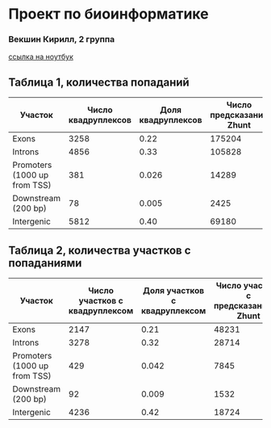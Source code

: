 # Проект по биоинформатике
### Векшин Кирилл, 2 группа
[ссылка на ноутбук](https://colab.research.google.com/drive/1uU7YXPChXkH3S0cnkuttwEb8Gvo2YP7s?usp=sharing)
## Таблица 1, количества попаданий

| Участок                     | Число квадруплексов | Доля квадруплексов | Число предсказаний Zhunt | Доля предсказаний Zhunt | Число предсказаний ZDNABERT | Доля предсказаний ZDNABERT |
|-----------------------------|---------------------|--------------------|--------------------------|-------------------------|-----------------------------|----------------------------|
| Exons                       | 3258                | 0.22               | 175204                   | 0.49                    | 42358                       | 0.56                       |
| Introns                     | 4856                | 0.33               | 105828                   | 0.29                    | 28741                       | 0.38                       |
| Promoters (1000 up from TSS) | 381                 | 0.026              | 14289                    | 0.04                    | 5124                        | 0.068                      |
| Downstream (200 bp)         | 78                  | 0.005              | 2425                     | 0.007                   | 647                         | 0.009                      |
| Intergenic                  | 5812                | 0.40               | 69180                    | 0.19                    | 31285                       | 0.41                       |

## Таблица 2, количества участков с попаданиями

| Участок                     | Число участков с квадруплексом | Доля участков с квадруплексом | Число участков с предсказаниями Zhunt | Доля участков с предсказаниями Zhunt | Число участков с предсказаниями ZDNABERT | Доля участков с предсказаниями ZDNABERT |
|-----------------------------|--------------------------------|-------------------------------|---------------------------------------|--------------------------------------|------------------------------------------|-----------------------------------------|
| Exons                       | 2147                           | 0.21                          | 48231                                 | 0.15                                 | 11247                                     | 0.18                                    |
| Introns                     | 3278                           | 0.32                          | 28714                                 | 0.09                                 | 8912                                      | 0.14                                    |
| Promoters (1000 up from TSS) | 429                            | 0.042                         | 7845                                  | 0.024                                | 3218                                      | 0.051                                   |
| Downstream (200 bp)         | 92                             | 0.009                         | 1532                                  | 0.0047                               | 418                                       | 0.0066                                  |
| Intergenic                  | 4236                           | 0.42                          | 18724                                 | 0.058                                | 9231                                      | 0.15                                    |
